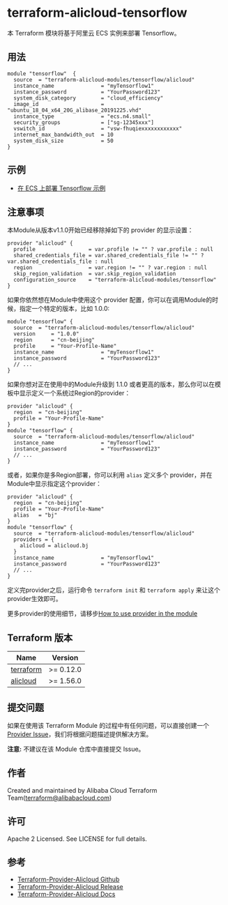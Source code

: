 terraform-alicloud-tensorflow
=====================================================================

本 Terraform 模块将基于阿里云 ECS 实例来部署 Tensorflow。

## 用法

```hcl
module "tensorflow"  {
  source  = "terraform-alicloud-modules/tensorflow/alicloud"   
  instance_name               = "myTensorflow1"
  instance_password           = "YourPassword123"
  system_disk_category        = "cloud_efficiency"
  image_id                    = "ubuntu_18_04_x64_20G_alibase_20191225.vhd"
  instance_type               = "ecs.n4.small"
  security_groups             = ["sg-12345xxx"]
  vswitch_id                  = "vsw-fhuqiexxxxxxxxxxxx"
  internet_max_bandwidth_out  = 10
  system_disk_size            = 50
}
```

## 示例

* [在 ECS 上部署 Tensorflow 示例](https://github.com/terraform-alicloud-modules/terraform-alicloud-tensorflow/tree/master/examples/complete)

## 注意事项
本Module从版本v1.1.0开始已经移除掉如下的 provider 的显示设置：

```hcl
provider "alicloud" {
  profile                 = var.profile != "" ? var.profile : null
  shared_credentials_file = var.shared_credentials_file != "" ? var.shared_credentials_file : null
  region                  = var.region != "" ? var.region : null
  skip_region_validation  = var.skip_region_validation
  configuration_source    = "terraform-alicloud-modules/tensorflow"
}
```

如果你依然想在Module中使用这个 provider 配置，你可以在调用Module的时候，指定一个特定的版本，比如 1.0.0:

```hcl
module "tensorflow" {
  source  = "terraform-alicloud-modules/tensorflow/alicloud"
  version     = "1.0.0"
  region      = "cn-beijing"
  profile     = "Your-Profile-Name"
  instance_name               = "myTensorflow1"
  instance_password           = "YourPassword123"
  // ...
}
```

如果你想对正在使用中的Module升级到 1.1.0 或者更高的版本，那么你可以在模板中显示定义一个系统过Region的provider：
```hcl
provider "alicloud" {
  region  = "cn-beijing"
  profile = "Your-Profile-Name"
}
module "tensorflow" {
  source  = "terraform-alicloud-modules/tensorflow/alicloud"
  instance_name               = "myTensorflow1"
  instance_password           = "YourPassword123"
  // ...
}
```
或者，如果你是多Region部署，你可以利用 `alias` 定义多个 provider，并在Module中显示指定这个provider：

```hcl
provider "alicloud" {
  region  = "cn-beijing"
  profile = "Your-Profile-Name"
  alias   = "bj"
}
module "tensorflow" {
  source  = "terraform-alicloud-modules/tensorflow/alicloud"
  providers = {
    alicloud = alicloud.bj
  }
  instance_name               = "myTensorflow1"
  instance_password           = "YourPassword123"
  // ...
}
```

定义完provider之后，运行命令 `terraform init` 和 `terraform apply` 来让这个provider生效即可。

更多provider的使用细节，请移步[How to use provider in the module](https://www.terraform.io/docs/language/modules/develop/providers.html#passing-providers-explicitly)

## Terraform 版本

| Name | Version |
|------|---------|
| <a name="requirement_terraform"></a> [terraform](#requirement\_terraform) | >= 0.12.0 |
| <a name="requirement_alicloud"></a> [alicloud](#requirement\_alicloud) | >= 1.56.0 |

提交问题
------
如果在使用该 Terraform Module 的过程中有任何问题，可以直接创建一个 [Provider Issue](https://github.com/terraform-providers/terraform-provider-alicloud/issues/new)，我们将根据问题描述提供解决方案。

**注意:** 不建议在该 Module 仓库中直接提交 Issue。

作者
-------
Created and maintained by Alibaba Cloud Terraform Team(terraform@alibabacloud.com)

许可
----
Apache 2 Licensed. See LICENSE for full details.

参考
---------
* [Terraform-Provider-Alicloud Github](https://github.com/terraform-providers/terraform-provider-alicloud)
* [Terraform-Provider-Alicloud Release](https://releases.hashicorp.com/terraform-provider-alicloud/)
* [Terraform-Provider-Alicloud Docs](https://www.terraform.io/docs/providers/alicloud/index.html)
